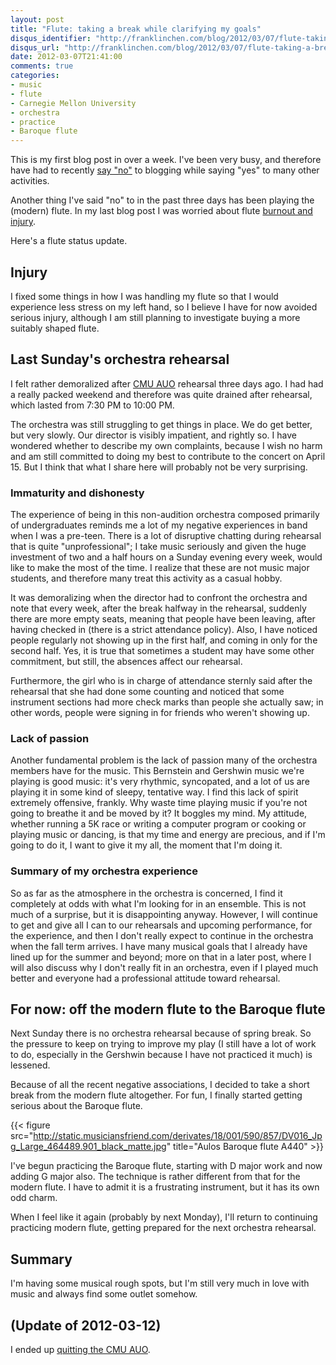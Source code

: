 ```yaml
---
layout: post
title: "Flute: taking a break while clarifying my goals"
disqus_identifier: "http://franklinchen.com/blog/2012/03/07/flute-taking-a-break-while-clarifying-my-goals/"
disqus_url: "http://franklinchen.com/blog/2012/03/07/flute-taking-a-break-while-clarifying-my-goals/"
date: 2012-03-07T21:41:00
comments: true
categories:
- music
- flute
- Carnegie Mellon University
- orchestra
- practice
- Baroque flute
---
```

This is my first blog post in over a week. I've been very busy, and therefore have had to recently [say "no"](/blog/2012/02/23/saying-no-in-order-to-say-yes/) to blogging while saying "yes" to many other activities.

Another thing I've said "no" to in the past three days has been playing the (modern) flute. In my last blog post I was worried about flute [burnout and injury](/blog/2012/02/27/flute-practice-dealing-with-burnout-and-injury).

Here's a flute status update.

<!--more-->

## Injury

I fixed some things in how I was handling my flute so that I would experience less stress on my left hand, so I believe I have for now avoided serious injury, although I am still planning to investigate buying a more suitably shaped flute.

## Last Sunday's orchestra rehearsal

I felt rather demoralized after [CMU AUO](http://www.andrew.cmu.edu/user/auo/) rehearsal three days ago. I had had a really packed weekend and therefore was quite drained after rehearsal, which lasted from 7:30 PM to 10:00 PM.

The orchestra was still struggling to get things in place. We do get better, but very slowly. Our director is visibly impatient, and rightly so. I have wondered whether to describe my own complaints, because I wish no harm and am still committed to doing my best to contribute to the concert on April 15. But I think that what I share here will probably not be very surprising.

### Immaturity and dishonesty

The experience of being in this non-audition orchestra composed primarily of undergraduates reminds me a lot of my negative experiences in band when I was a pre-teen. There is a lot of disruptive chatting during rehearsal that is quite "unprofessional"; I take music seriously and given the huge investment of two and a half hours on a Sunday evening every week, would like to make the most of the time. I realize that these are not music major students, and therefore many treat this activity as a casual hobby.

It was demoralizing when the director had to confront the orchestra and note that every week, after the break halfway in the rehearsal, suddenly there are more empty seats, meaning that people have been leaving, after having checked in (there is a strict attendance policy). Also, I have noticed people regularly not showing up in the first half, and coming in only for the second half. Yes, it is true that sometimes a student may have some other commitment, but still, the absences affect our rehearsal.

Furthermore, the girl who is in charge of attendance sternly said after the rehearsal that she had done some counting and noticed that some instrument sections had more check marks than people she actually saw; in other words, people were signing in for friends who weren't showing up.

### Lack of passion

Another fundamental problem is the lack of passion many of the orchestra members have for the music. This Bernstein and Gershwin music we're playing is good music: it's very rhythmic, syncopated, and a lot of us are playing it in some kind of sleepy, tentative way. I find this lack of spirit extremely offensive, frankly. Why waste time playing music if you're not going to breathe it and be moved by it? It boggles my mind. My attitude, whether running a 5K race or writing a computer program or cooking or playing music or dancing, is that my time and energy are precious, and if I'm going to do it, I want to give it my all, the moment that I'm doing it.

### Summary of my orchestra experience

So as far as the atmosphere in the orchestra is concerned, I find it completely at odds with what I'm looking for in an ensemble. This is not much of a surprise, but it is disappointing anyway. However, I will continue to get and give all I can to our rehearsals and upcoming performance, for the experience, and then I don't really expect to continue in the orchestra when the fall term arrives. I have many musical goals that I already have lined up for the summer and beyond; more on that in a later post, where I will also discuss why I don't really fit in an orchestra, even if I played much better and everyone had a professional attitude toward rehearsal.

## For now: off the modern flute to the Baroque flute

Next Sunday there is no orchestra rehearsal because of spring break. So the pressure to keep on trying to improve my play (I still have a lot of work to do, especially in the Gershwin because I have not practiced it much) is lessened.

Because of all the recent negative associations, I decided to take a short break from the modern flute altogether. For fun, I finally started getting serious about the Baroque flute.

{{< figure src="http://static.musiciansfriend.com/derivates/18/001/590/857/DV016_Jpg_Large_464489.901_black_matte.jpg" title="Aulos Baroque flute A440" >}}

I've begun practicing the Baroque flute, starting with D major work and now adding G major also. The technique is rather different from that for the modern flute. I have to admit it is a frustrating instrument, but it has its own odd charm.

When I feel like it again (probably by next Monday), I'll return to continuing practicing modern flute, getting prepared for the next orchestra rehearsal.

## Summary

I'm having some musical rough spots, but I'm still very much in love with music and always find some outlet somehow.

## (Update of 2012-03-12)

I ended up [quitting the CMU AUO](/blog/2012/03/12/quitting-the-cmu-all-university-orchestra-one-of-the-hardest-decisions-in-my-life/).